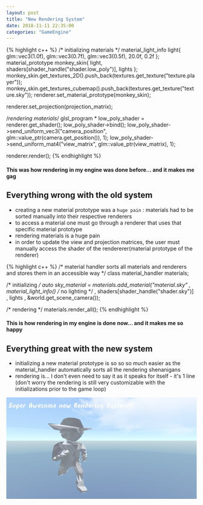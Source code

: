 ```yaml
---
layout: post
title: "New Rendering System"
date: 2018-11-11 22:35:00
categories: "GameEngine"
---
```


{% highlight c++ %}
/* initializing materials */
material_light_info light{ glm::vec3(1.0f), glm::vec3(0.7f), glm::vec3(0.5f), 20.0f, 0.2f };
material_prototype monkey_skin{ light, shaders[shader_handle("shader.low_poly")], lights };
monkey_skin.get_textures_2D().push_back(textures.get_texture("texture.player"));
monkey_skin.get_textures_cubemap().push_back(textures.get_texture("texture.sky"));
renderer.set_material_prototype(monkey_skin);

renderer.set_projection(projection_matrix);

/*rendering materials*/
glsl_program * low_poly_shader = renderer.get_shader();
low_poly_shader->bind();
low_poly_shader->send_uniform_vec3("camera_position", glm::value_ptr(camera.get_position()), 1);
low_poly_shader->send_uniform_mat4("view_matrix", glm::value_ptr(view_matrix), 1);

renderer.render();
{% endhighlight %}

#### This was how rendering in my engine was done before... and it makes me gag

## Everything wrong with the old system

- creating a new material prototype was a `huge pain` : materials had to be sorted manually into their respective renderers
- to access a material one must go through a renderer that uses that specific material prototype
- rendering materials is a huge pain
- in order to update the view and projection matrices, the user must manually access the shader of the rendererer(material prototype of the renderer)

{% highlight c++ %}
/* material handler sorts all materials and renderers and stores them in an accessible way */
class material_handler materials;

/* initializing */
auto sky_material = materials.add_material("material.sky"
		, material_light_info() /* no lighting */
		, shaders[shader_handle("shader.sky")]
		, lights
		, &world.get_scene_camera());

/* rendering */
materials.render_all();
{% endhighlight %}

#### This is how rendering in my engine is done now... and it makes me so happy

## Everything great with the new system

- initializing a new material prototype is so so so much easier as the material_handler automatically sorts all the rendering shenanigans
- rendering is... I don't even need to say it as it speaks for itself - it's 1 line (don't worry the rendering is still very customizable with the initializations prior to the game loop)

![photo](/assets/rendering_system.PNG)

